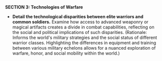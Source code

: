 **SECTION 3: Technologies of Warfare**
- **Detail the technological disparities between elite warriors and common soldiers.** Examine how access to advanced weaponry or magical artifacts creates a divide in combat capabilities, reflecting on the social and political implications of such disparities. (Rationale: Informs the world's military strategies and the social status of different warrior classes. Highlighting the differences in equipment and training between various military echelons allows for a nuanced exploration of warfare, honor, and social mobility within the world.)